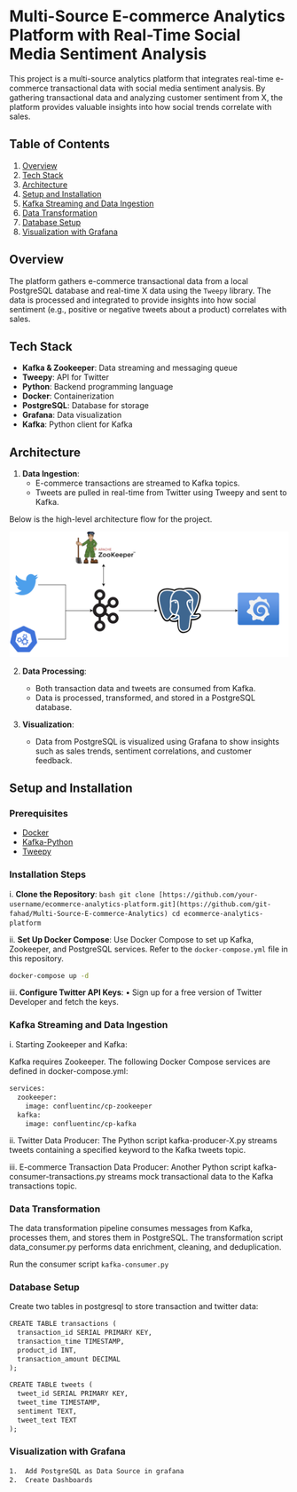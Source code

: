 # Multi-Source E-commerce Analytics Platform with Real-Time Social Media Sentiment Analysis

This project is a multi-source analytics platform that integrates real-time e-commerce transactional data with social media sentiment analysis. By gathering transactional data and analyzing customer sentiment from X, the platform provides valuable insights into how social trends correlate with sales.

## Table of Contents
1. [Overview](#overview)
2. [Tech Stack](#tech-stack)
3. [Architecture](#architecture)
4. [Setup and Installation](#setup-and-installation)
5. [Kafka Streaming and Data Ingestion](#kafka-streaming-and-data-ingestion)
6. [Data Transformation](#data-transformation)
7. [Database Setup](#database-setup)
8. [Visualization with Grafana](#visualization-with-grafana)

## Overview
The platform gathers e-commerce transactional data from a local PostgreSQL database and real-time X data using the `Tweepy` library. The data is processed and integrated to provide insights into how social sentiment (e.g., positive or negative tweets about a product) correlates with sales.

## Tech Stack
- **Kafka & Zookeeper**: Data streaming and messaging queue
- **Tweepy**: API for Twitter
- **Python**: Backend programming language
- **Docker**: Containerization
- **PostgreSQL**: Database for storage
- **Grafana**: Data visualization
- **Kafka**: Python client for Kafka

## Architecture
1. **Data Ingestion**:
   - E-commerce transactions are streamed to Kafka topics.
   - Tweets are pulled in real-time from Twitter using Tweepy and sent to Kafka.
 
Below is the high-level architecture flow for the project.

![Flow Diagram](./ecom-x-data.png)

2. **Data Processing**:
   - Both transaction data and tweets are consumed from Kafka.
   - Data is processed, transformed, and stored in a PostgreSQL database.

3. **Visualization**:
   - Data from PostgreSQL is visualized using Grafana to show insights such as sales trends, sentiment correlations, and customer feedback.

## Setup and Installation

### Prerequisites
- [Docker](https://docs.docker.com/get-docker/)
- [Kafka-Python](https://kafka-python.readthedocs.io/)
- [Tweepy](https://docs.tweepy.org/)

### Installation Steps

i. **Clone the Repository**:
    ```bash
    git clone [https://github.com/your-username/ecommerce-analytics-platform.git](https://github.com/git-fahad/Multi-Source-E-commerce-Analytics)
    cd ecommerce-analytics-platform
    ```

ii. **Set Up Docker Compose**:
   Use Docker Compose to set up Kafka, Zookeeper, and PostgreSQL services. Refer to the `docker-compose.yml` file in this repository.

   ```bash
   docker-compose up -d
```

iii. **Configure Twitter API Keys**:
	•	Sign up for a free version of Twitter Developer and fetch the keys.

### Kafka Streaming and Data Ingestion
	
 i.	Starting Zookeeper and Kafka:

Kafka requires Zookeeper. The following Docker Compose services are defined in docker-compose.yml:
```
services:
  zookeeper:
    image: confluentinc/cp-zookeeper
  kafka:
    image: confluentinc/cp-kafka
```

ii. Twitter Data Producer: The Python script kafka-producer-X.py streams tweets containing a specified keyword to the Kafka tweets topic.

iii.  E-commerce Transaction Data Producer:
Another Python script kafka-consumer-transactions.py streams mock transactional data to the Kafka transactions topic.

### Data Transformation

The data transformation pipeline consumes messages from Kafka, processes them, and stores them in PostgreSQL. The transformation script data_consumer.py performs data enrichment, cleaning, and deduplication.

Run the consumer script ```kafka-consumer.py```

### Database Setup

Create two tables in postgresql to store transaction and twitter data:
```
CREATE TABLE transactions (
  transaction_id SERIAL PRIMARY KEY,
  transaction_time TIMESTAMP,
  product_id INT,
  transaction_amount DECIMAL
);
```

```
CREATE TABLE tweets (
  tweet_id SERIAL PRIMARY KEY,
  tweet_time TIMESTAMP,
  sentiment TEXT,
  tweet_text TEXT
);
```

### Visualization with Grafana

	1.	Add PostgreSQL as Data Source in grafana
	2.	Create Dashboards
